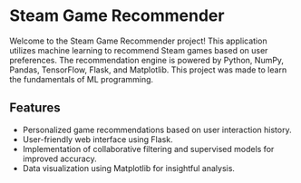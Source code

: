 # Steam Game Recommender

Welcome to the Steam Game Recommender project! This application utilizes machine learning to recommend Steam games based on user preferences. The recommendation engine is powered by Python, NumPy, Pandas, TensorFlow, Flask, and Matplotlib. This project was made to learn the fundamentals of ML programming.

## Features

- Personalized game recommendations based on user interaction history.
- User-friendly web interface using Flask.
- Implementation of collaborative filtering and supervised models for improved accuracy.
- Data visualization using Matplotlib for insightful analysis.
